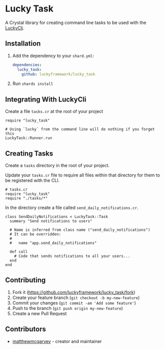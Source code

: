 # Lucky Task

A Crystal library for creating command line tasks to be used with the [LuckyCli](https://github.com/luckyframework/lucky_cli).

## Installation

1. Add the dependency to your `shard.yml`:

   ```yaml
   dependencies:
     lucky_task:
       github: luckyframework/lucky_task
   ```

2. Run `shards install`

## Integrating With LuckyCli

Create a file `tasks.cr` at the root of your project

```crystal
require "lucky_task"

# Using `lucky` from the command line will do nothing if you forget this
LuckyTask::Runner.run
```

## Creating Tasks

Create a `tasks` directory in the root of your project.

Update your `tasks.cr` file to require all files within that directory for them to be registered with the CLI.

```crystal
# tasks.cr
require "lucky_task"
require "./tasks/*"
```

In the directory create a file called `send_daily_notifications.cr`.

```crystal
class SendDailyNotifications < LuckyTask::Task
  summary "Send notifications to users"
  
  # Name is inferred from class name ("send_daily_notifications")
  # It can be overridden:
  #
  #   name "app.send_daily_notifications"
  
  def call
    # Code that sends notifications to all your users...
  end
end
```

## Contributing

1. Fork it (<https://github.com/luckyframework/lucky_task/fork>)
2. Create your feature branch (`git checkout -b my-new-feature`)
3. Commit your changes (`git commit -am 'Add some feature'`)
4. Push to the branch (`git push origin my-new-feature`)
5. Create a new Pull Request

## Contributors

- [matthewmcgarvey](https://github.com/matthewmcgarvey) - creator and maintainer
